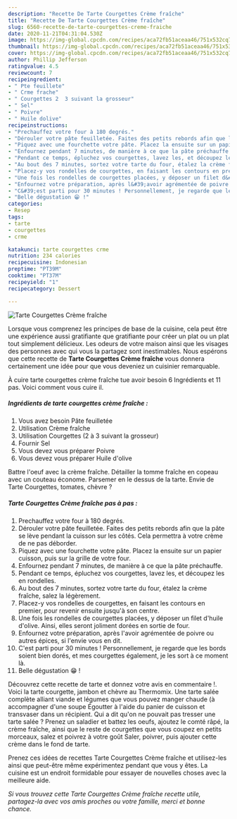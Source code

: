 ```yaml
---
description: "Recette De Tarte Courgettes Crème fraîche"
title: "Recette De Tarte Courgettes Crème fraîche"
slug: 6560-recette-de-tarte-courgettes-creme-fraiche
date: 2020-11-21T04:31:04.530Z
image: https://img-global.cpcdn.com/recipes/aca72fb51aceaa46/751x532cq70/tarte-courgettes-creme-fraiche-photo-principale-de-la-recette.jpg
thumbnail: https://img-global.cpcdn.com/recipes/aca72fb51aceaa46/751x532cq70/tarte-courgettes-creme-fraiche-photo-principale-de-la-recette.jpg
cover: https://img-global.cpcdn.com/recipes/aca72fb51aceaa46/751x532cq70/tarte-courgettes-creme-fraiche-photo-principale-de-la-recette.jpg
author: Phillip Jefferson
ratingvalue: 4.5
reviewcount: 7
recipeingredient:
- " Pte feuillete"
- " Crme frache"
- " Courgettes 2  3 suivant la grosseur"
- " Sel"
- " Poivre"
- " Huile dolive"
recipeinstructions:
- "Prechauffez votre four à 180 degrés."
- "Dérouler votre pâte feuilletée. Faites des petits rebords afin que la pâte se lève pendant la cuisson sur les côtés. Cela permettra à votre crème de ne pas déborder."
- "Piquez avec une fourchette votre pâte. Placez la ensuite sur un papier cuisson, puis sur la grille de votre four."
- "Enfournez pendant 7 minutes, de manière à ce que la pâte préchauffe."
- "Pendant ce temps, épluchez vos courgettes, lavez les, et découpez les en rondelles."
- "Au bout des 7 minutes, sortez votre tarte du four, étalez la crème fraîche, salez la légèrement."
- "Placez-y vos rondelles de courgettes, en faisant les contours en premier, pour revenir ensuite jusqu&#39;à son centre."
- "Une fois les rondelles de courgettes placées, y déposer un filet d&#39;huile d&#39;olive. Ainsi, elles seront joliment dorées en sortie de four."
- "Enfournez votre préparation, après l&#39;avoir agrémentée de poivre ou autres épices, si l&#39;envie vous en dit."
- "C&#39;est parti pour 30 minutes ! Personnellement, je regarde que les bords soient bien dorés, et mes courgettes également, je les sort à ce moment là."
- "Belle dégustation 😁 !"
categories:
- Resep
tags:
- tarte
- courgettes
- crme

katakunci: tarte courgettes crme 
nutrition: 234 calories
recipecuisine: Indonesian
preptime: "PT39M"
cooktime: "PT37M"
recipeyield: "1"
recipecategory: Dessert

---
```



![Tarte Courgettes Crème fraîche](https://img-global.cpcdn.com/recipes/aca72fb51aceaa46/751x532cq70/tarte-courgettes-creme-fraiche-photo-principale-de-la-recette.jpg)

Lorsque vous comprenez les principes de base de la cuisine, cela peut être une expérience aussi gratifiante que gratifiante pour créer un plat ou un plat tout simplement délicieux. Les odeurs de votre maison ainsi que les visages des personnes avec qui vous la partagez sont inestimables. Nous espérons que cette recette de <strong> Tarte Courgettes Crème fraîche </strong> vous donnera certainement une idée pour que vous deveniez un cuisinier remarquable.

<!--inarticleads1-->

À cuire tarte courgettes crème fraîche tue avoir besoin 6 Ingrédients et 11 pas. Voici comment vous cuire il.

##### Ingrédients de tarte courgettes crème fraîche :

1. Vous avez besoin  Pâte feuilletée
1. Utilisation  Crème fraîche
1. Utilisation  Courgettes (2 à 3 suivant la grosseur)
1. Fournir  Sel
1. Vous devez vous préparer  Poivre
1. Vous devez vous préparer  Huile d&#39;olive


Battre l&#39;oeuf avec la crème fraîche. Détailler la tomme fraîche en copeau avec un couteau économe. Parsemer en le dessus de la tarte. Envie de Tarte Courgettes, tomates, chèvre ? 

<!--inarticleads2-->

##### Tarte Courgettes Crème fraîche pas à pas :

1. Prechauffez votre four à 180 degrés.
1. Dérouler votre pâte feuilletée. Faites des petits rebords afin que la pâte se lève pendant la cuisson sur les côtés. Cela permettra à votre crème de ne pas déborder.
1. Piquez avec une fourchette votre pâte. Placez la ensuite sur un papier cuisson, puis sur la grille de votre four.
1. Enfournez pendant 7 minutes, de manière à ce que la pâte préchauffe.
1. Pendant ce temps, épluchez vos courgettes, lavez les, et découpez les en rondelles.
1. Au bout des 7 minutes, sortez votre tarte du four, étalez la crème fraîche, salez la légèrement.
1. Placez-y vos rondelles de courgettes, en faisant les contours en premier, pour revenir ensuite jusqu&#39;à son centre.
1. Une fois les rondelles de courgettes placées, y déposer un filet d&#39;huile d&#39;olive. Ainsi, elles seront joliment dorées en sortie de four.
1. Enfournez votre préparation, après l&#39;avoir agrémentée de poivre ou autres épices, si l&#39;envie vous en dit.
1. C&#39;est parti pour 30 minutes ! Personnellement, je regarde que les bords soient bien dorés, et mes courgettes également, je les sort à ce moment là.
1. Belle dégustation 😁 !


Découvrez cette recette de tarte et donnez votre avis en commentaire !. Voici la tarte courgette, jambon et chèvre au Thermomix. Une tarte salée complète alliant viande et légumes que vous pouvez manger chaude (à accompagner d&#39;une soupe Égoutter à l&#39;aide du panier de cuisson et transvaser dans un récipient. Qui a dit qu&#39;on ne pouvait pas tresser une tarte salée ? Prenez un saladier et battez les oeufs, ajoutez le comté râpé, la crème fraîche, ainsi que le reste de courgettes que vous coupez en petits morceaux, salez et poivrez à votre goût  Saler, poivrer, puis ajouter cette crème dans le fond de tarte. 

<!--inarticleads1-->

<p>
Prenez ces idées de recettes Tarte Courgettes Crème fraîche et utilisez-les ainsi que peut-être même expérimentez pendant que vous y êtes. La cuisine est un endroit formidable pour essayer de nouvelles choses avec la meilleure aide.
</p>

<p>
<i>Si vous trouvez cette Tarte Courgettes Crème fraîche recette utile, partagez-la avec vos amis proches ou votre famille, merci et bonne chance.</i>
</p>
